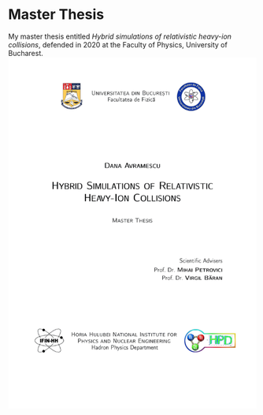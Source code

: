 # Master Thesis
My master thesis entitled *Hybrid simulations of relativistic heavy-ion collisions*, defended in 2020 at the Faculty of Physics, University of Bucharest.
![Alt Text](https://github.com/avramescudana/Master-Thesis/blob/main/animation.gif)
